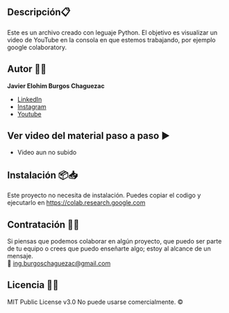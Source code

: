 ## Descripción📋



Este es un archivo creado con leguaje Python.
El objetivo es visualizar un video de YouTube en la consola en que estemos trabajando, por ejemplo google colaboratory.


## Autor ✍🏻
**Javier Elohim Burgos Chaguezac**

* [LinkedIn](https://www.linkedin.com/in/javierburgos-web/)
* [Instagram](https://www.instagram.com/ing.jburgos/)
* [Youtube](https://www.youtube.com/@ingjburgos888/featured)

## Ver video del material paso a paso ▶️
- Video aun no subido

## Instalación 📦📥
Este proyecto no necesita de instalación. Puedes copiar el codigo y ejecutarlo en https://colab.research.google.com

## Contratación ✍🏻
Si piensas que podemos colaborar en algún proyecto, que puedo ser parte de tu equipo o crees que puedo enseñarte algo; estoy al alcance de un mensaje.     
📧  ing.burgoschaguezac@gmail.com

## Licencia 📄📂
MIT Public License v3.0
No puede usarse comercialmente. ©️
